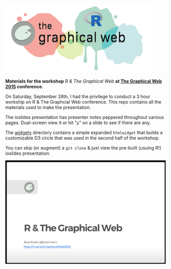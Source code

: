 ![](grweb.png)

<b>Materials for the workshop</b> <i>R & The Graphical Web</i> <b>at [The Graphical Web 2015](https://www.graphicalweb.org/2015/) conference.</b>

On Saturday, September 26th, I had the privilege to conduct a 3 hour workship on <emph>R & The Graphcial Web</a> conference. This repo contains all the materials used to make the presentation.

The ioslides presentation has presenter notes peppered throughout various pages. Dual-screen view it or hit "`p`" on a slide to see if there are any. 

The [widgety](widgety) directory contains a simple expanded `htmlwidget` that builds a customizable D3 circle that was used in the second half of the workshop.

You can skip (or augment) a `git clone` & just view the pre-built (usuing R!) ioslides presentation:

[![slides](prescap.png)](http://hrbrmstr.github.io/R-and-The-Graphical-Web-2015-conference-slides-/)

